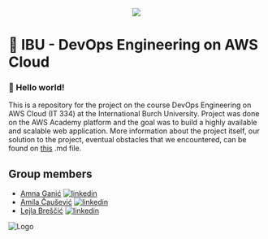 <p align="center">
  <img src="https://media.tenor.com/GfSX-u7VGM4AAAAC/coding.gif" />


  

# 🔗 IBU - DevOps Engineering on AWS Cloud 
### 🚀 Hello world! 
This is a repository for the project on the course DevOps Engineering on AWS Cloud (IT 334) at the International Burch University. 
Project was done on the AWS Academy platform and the goal was to build a highly available and scalable web application. 
More information about the project itself, our solution to the project, eventual obstacles that we encountered, can be found on [this](https://github.com/ganicamna) .md file. 
  
  
  
  ## Group members

- [Amna Ganić](https://github.com/ganicamna) 
[![linkedin](https://img.shields.io/badge/linkedin-0A66C2?style=for-the-badge&logo=linkedin&logoColor=white)](https://www.linkedin.com/in/amnaganic07734/)
- [Amila Čaušević](https://github.com/CausevicAmila)
[![linkedin](https://img.shields.io/badge/linkedin-0A66C2?style=for-the-badge&logo=linkedin&logoColor=white)](https://www.linkedin.com/in/amila-causevic-679691223/)
- [Lejla Breščić](https://github.com/lejlabrescic)
[![linkedin](https://img.shields.io/badge/linkedin-0A66C2?style=for-the-badge&logo=linkedin&logoColor=white)](https://www.linkedin.com/in/lejlabrescic/)

  

![Logo](https://upload.wikimedia.org/wikipedia/commons/thumb/9/93/Amazon_Web_Services_Logo.svg/1280px-Amazon_Web_Services_Logo.svg.png)
